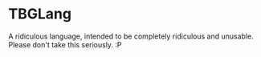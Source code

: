 # TBGLang
A ridiculous language, intended to be completely ridiculous and unusable. Please don't take this seriously. :P

